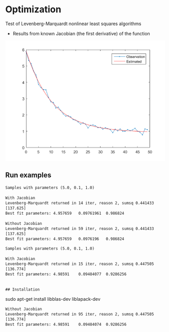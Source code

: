 # Optimization

Test of Levenberg-Marquardt nonlinear least squares algorithms

* Results from known Jacobian (the first derivative) of the function
<img width=500px src='levmarTest/out/figure1.png' />

## Run examples
```
Samples with parameters (5.0, 0.1, 1.0)

With Jacobian
Levenberg-Marquardt returned in 14 iter, reason 2, sumsq 0.441433 [137.625]
Best fit parameters: 4.957659	0.09761961	0.986824

Without Jacobian
Levenberg-Marquardt returned in 59 iter, reason 2, sumsq 0.441433 [137.625]
Best fit parameters: 4.957659	0.0976196	0.986824

```

```
Samples with parameters (5.0, 0.1, 1.0)

With Jacobian
Levenberg-Marquardt returned in 15 iter, reason 2, sumsq 0.447505 [136.774]
Best fit parameters: 4.98591	0.09484077	0.9286256


## Installation
```
sudo apt-get install libblas-dev liblapack-dev
```
Without Jacobian
Levenberg-Marquardt returned in 95 iter, reason 2, sumsq 0.447505 [136.774]
Best fit parameters: 4.98591	0.09484074	0.9286256
```
